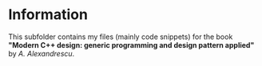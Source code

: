 # Information
This subfolder contains my files (mainly code snippets) for the book **"Modern C++ design: generic programming and design pattern applied"** by *A. Alexandrescu*.
